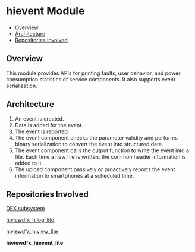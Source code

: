 # hievent Module<a name="EN-US_TOPIC_0000001078674782"></a>

-   [Overview](#section469617221261)
-   [Architecture](#section15884114210197)
-   [Repositories Involved](#section767551120815)

## Overview<a name="section469617221261"></a>

This module provides APIs for printing faults, user behavior, and power consumption statistics of service components. It also supports event serialization.

## Architecture<a name="section15884114210197"></a>

1.  An event is created.
2.  Data is added for the event.
3.  The event is reported.
4.  The event component checks the parameter validity and performs binary serialization to convert the event into structured data.
5.  The event component calls the output function to write the event into a file. Each time a new file is written, the common header information is added to it.
6.  The upload component passively or proactively reports the event information to smartphones at a scheduled time.

## Repositories Involved<a name="section767551120815"></a>

[DFX subsystem](https://gitee.com/openharmony/docs/blob/master/en/readme/dfx.md)

[hiviewdfx\_hilog\_lite](https://gitee.com/openharmony/hiviewdfx_hilog_lite/blob/master/README.md)

[hiviewdfx\_hiview\_lite](https://gitee.com/openharmony/hiviewdfx_hiview_lite/blob/master/README.md)

**hiviewdfx\_hievent\_lite**

